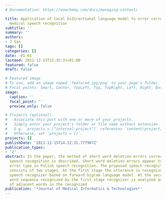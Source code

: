 ```yaml
---
# Documentation: https://wowchemy.com/docs/managing-content/

title: Application of local bidirectional language model to error correction in Polish
  medical speech recognition
subtitle: ''
summary: ''
authors:
- J Sas
tags: []
categories: []
date: -01-01
lastmod: 2021-12-15T15:32:31+01:00
featured: false
draft: false

# Featured image
# To use, add an image named `featured.jpg/png` to your page's folder.
# Focal points: Smart, Center, TopLeft, Top, TopRight, Left, Right, BottomLeft, Bottom, BottomRight.
image:
  caption: ''
  focal_point: ''
  preview_only: false

# Projects (optional).
#   Associate this post with one or more of your projects.
#   Simply enter your project's folder or file name without extension.
#   E.g. `projects = ["internal-project"]` references `content/project/deep-learning/index.md`.
#   Otherwise, set `projects = []`.
projects: []
publishDate: '2021-12-15T14:32:31.777907Z'
publication_types:
- '2'
abstract: In the paper, the method of short word deletion errors correction in automatic
  speech recognition is described. Short word deletion errors appear to be a frequent
  error type in Polish speech recognition. The proposed speech recognition process
  consists of two stages. At the first stage the utterance is recognized by a typical
  speech recognizer based on forward bigram language model. At the second stage the
  word sequence recognized by the first stage recognizer is analyzed and such pairs
  of adjacent words in the recognized
publication: '*Journal of Medical Informatics & Technologies*'
---
```

